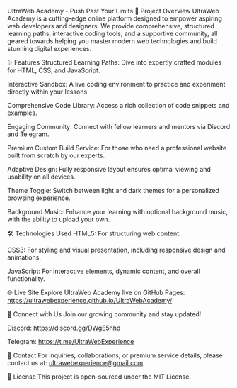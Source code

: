 UltraWeb Academy - Push Past Your Limits
🚀 Project Overview
UltraWeb Academy is a cutting-edge online platform designed to empower aspiring web developers and designers. We provide comprehensive, structured learning paths, interactive coding tools, and a supportive community, all geared towards helping you master modern web technologies and build stunning digital experiences.

✨ Features
Structured Learning Paths: Dive into expertly crafted modules for HTML, CSS, and JavaScript.

Interactive Sandbox: A live coding environment to practice and experiment directly within your lessons.

Comprehensive Code Library: Access a rich collection of code snippets and examples.

Engaging Community: Connect with fellow learners and mentors via Discord and Telegram.

Premium Custom Build Service: For those who need a professional website built from scratch by our experts.

Adaptive Design: Fully responsive layout ensures optimal viewing and usability on all devices.

Theme Toggle: Switch between light and dark themes for a personalized browsing experience.

Background Music: Enhance your learning with optional background music, with the ability to upload your own.

🛠️ Technologies Used
HTML5: For structuring web content.

CSS3: For styling and visual presentation, including responsive design and animations.

JavaScript: For interactive elements, dynamic content, and overall functionality.

🌐 Live Site
Explore UltraWeb Academy live on GitHub Pages:
https://ultrawebexperience.github.io/UltraWebAcademy/

🔗 Connect with Us
Join our growing community and stay updated!

Discord: https://discord.gg/DWgE5hhd

Telegram: https://t.me/UltraWebExperience

📧 Contact
For inquiries, collaborations, or premium service details, please contact us at:
ultrawebexperience@gmail.com

📄 License
This project is open-sourced under the MIT License.
